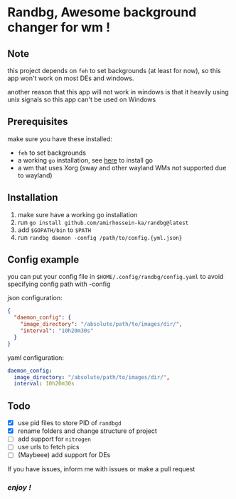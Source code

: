 # Randbg, Awesome background changer for wm !

## Note
 
this project depends on `feh` to set backgrounds (at least for now),
so this app won't work on most DEs and windows.

another reason that this app will not work in windows is that it heavily using unix signals so this app can't be used on Windows
## Prerequisites
make sure you have these installed:
* `feh` to set backgrounds
* a working `go` installation, see [here](https://go.dev/doc/install) to install go
* a wm that uses Xorg (sway and other wayland WMs not supported due to wayland)


## Installation
1. make sure have a working go installation
2. run `go install github.com/amirhossein-ka/randbg@latest`
3. add `$GOPATH/bin` to `$PATH`
4. run `randbg daemon -config /path/to/config.{yml.json}`
   

## Config example
you can put your config file in `$HOME/.config/randbg/config.yaml` to avoid specifying config path with -config

json configuration:
```json
{
  "daemon_config": {
    "image_directory": "/absolute/path/to/images/dir/",
    "interval": "10h20m30s"
  }
}
```

yaml configuration:
```yaml
daemon_config:
  image_directory: "/absolute/path/to/images/dir/",
  interval: 10h20m30s
```

## Todo
- [x] use pid files to store PID of `randbgd` 
- [x] rename folders and change structure of project
- [ ] add support for `nitrogen`
- [ ] use urls to fetch pics
- [ ] (Maybeee) add support for DEs

If you have issues, inform me with issues or make a pull request 

### _**enjoy !**_

